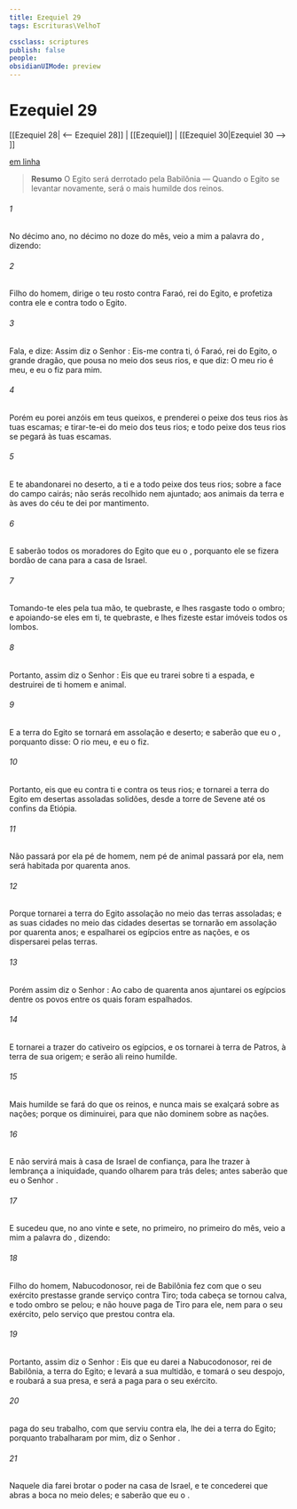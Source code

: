 ```yaml
---
title: Ezequiel 29
tags: Escrituras\VelhoT

cssclass: scriptures
publish: false
people:
obsidianUIMode: preview
---
```


# Ezequiel 29
[[Ezequiel 28| <-- Ezequiel 28]] | [[Ezequiel]] | [[Ezequiel 30|Ezequiel 30 --> ]]

[em linha](https://churchofjesuschrist.org/study/scriptures/ot/ezek/29?lang=por)

> __Resumo__
O Egito será derrotado pela Babilônia — Quando o Egito se levantar novamente, será o mais humilde dos reinos.

###### 1 
No décimo ano, no décimo  no  doze do mês, veio a mim a palavra do , dizendo:

###### 2 
Filho do homem, dirige o teu rosto contra Faraó, rei do Egito, e profetiza contra ele e contra todo o Egito.

###### 3 
Fala, e dize: Assim diz o Senhor : Eis-me contra ti, ó Faraó, rei do Egito, o grande dragão, que pousa no meio dos seus rios, e que diz: O meu rio é meu, e eu o fiz para mim.

###### 4 
Porém eu porei anzóis em teus queixos, e prenderei o peixe dos teus rios às tuas escamas; e tirar-te-ei do meio dos teus rios; e todo peixe dos teus rios se pegará às tuas escamas.

###### 5 
E te abandonarei no deserto, a ti e a todo peixe dos teus rios; sobre a face do campo cairás; não serás recolhido nem ajuntado; aos animais da terra e às aves do céu te dei por mantimento.

###### 6 
E saberão todos os moradores do Egito que eu  o , porquanto ele se fizera  bordão de cana para a casa de Israel.

###### 7 
Tomando-te eles pela tua mão, te quebraste, e lhes rasgaste todo o ombro; e apoiando-se eles em ti, te quebraste, e lhes fizeste estar imóveis todos os lombos.

###### 8 
Portanto, assim diz o Senhor : Eis que eu trarei sobre ti a espada, e destruirei de ti homem e animal.

###### 9 
E a terra do Egito se tornará em assolação e deserto; e saberão que eu  o , porquanto disse: O rio  meu, e eu o fiz.

###### 10 
Portanto, eis que eu  contra ti e contra os teus rios; e tornarei a terra do Egito em desertas  assoladas solidões, desde a torre de Sevene até os confins da Etiópia.

###### 11 
Não passará por ela pé de homem, nem pé de animal passará por ela, nem será habitada por quarenta anos.

###### 12 
Porque tornarei a terra do Egito  assolação no meio das terras assoladas; e as suas cidades no meio das cidades desertas se tornarão em assolação por quarenta anos; e espalharei os egípcios entre as nações, e os dispersarei pelas terras.

###### 13 
Porém assim diz o Senhor : Ao cabo de quarenta anos ajuntarei os egípcios dentre os povos entre os quais foram espalhados.

###### 14 
E tornarei a trazer do cativeiro os egípcios, e os tornarei à terra de Patros, à terra de sua origem; e serão ali  reino humilde.

###### 15 
Mais humilde se fará do que os  reinos, e nunca mais se exalçará sobre as nações; porque os diminuirei, para que não dominem sobre as nações.

###### 16 
E não servirá mais à casa de Israel de confiança, para lhe trazer à lembrança a  iniquidade, quando olharem para trás deles; antes saberão que eu  o Senhor .

###### 17 
E sucedeu que, no ano vinte e sete, no  primeiro, no primeiro  do mês, veio a mim a palavra do , dizendo:

###### 18 
Filho do homem, Nabucodonosor, rei de Babilônia fez com que o seu exército prestasse  grande serviço contra Tiro; toda cabeça se tornou calva, e todo ombro se pelou; e não houve paga de Tiro para ele, nem para o seu exército, pelo serviço que prestou contra ela.

###### 19 
Portanto, assim diz o Senhor : Eis que eu darei a Nabucodonosor, rei de Babilônia, a terra do Egito; e levará a sua multidão, e tomará o seu despojo, e roubará a sua presa, e  será a paga para o seu exército.

###### 20 
 paga do seu trabalho, com que serviu contra ela, lhe dei a terra do Egito; porquanto trabalharam por mim, diz o Senhor .

###### 21 
Naquele dia farei brotar o poder na casa de Israel, e te concederei que abras a boca no meio deles; e saberão que eu  o .


